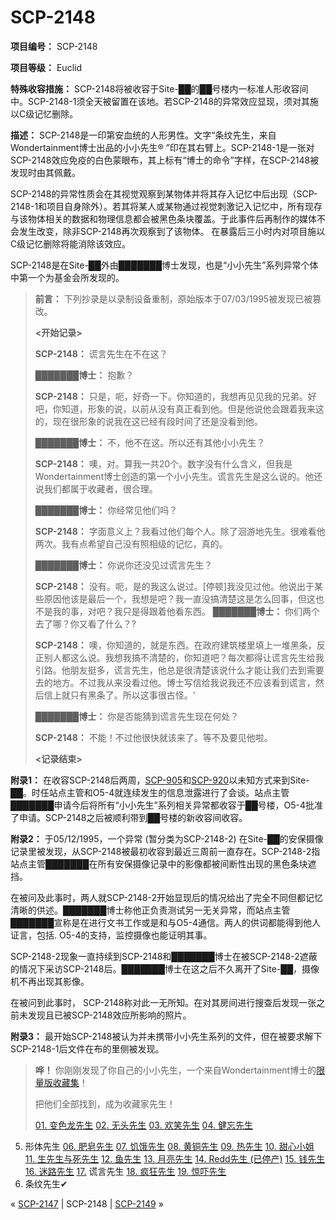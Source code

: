 # SCP-2148
                        


**项目编号：** SCP-2148

**项目等级：** Euclid

**特殊收容措施：** SCP-2148将被收容于Site-██的██号楼内一标准人形收容间中。SCP-2148-1须全天被留置在该地。若SCP-2148的异常效应显现，须对其施以C级记忆删除。

**描述：** SCP-2148是一印第安血统的人形男性。文字“条纹先生，来自Wondertainment博士出品的小小先生® ”印在其右臂上。SCP-2148-1是一张对SCP-2148效应免疫的白色蒙眼布，其上标有“博士的命令”字样，在SCP-2148被发现时由其佩戴。

SCP-2148的异常性质会在其视觉观察到某物体并将其存入记忆中后出现（SCP-2148-1和项目自身除外）。若其将某人或某物通过视觉刺激记入记忆中，所有现存与该物体相关的数据和物理信息都会被黑色条块覆盖。于此事件后再制作的媒体不会发生改变，除非SCP-2148再次观察到了该物体。 在暴露后三小时内对项目施以C级记忆删除将能消除该效应。

SCP-2148是在Site-██外由███████博士发现，也是“小小先生”系列异常个体中第一个为基金会所发现的。


> **前言：** 下列抄录是以录制设备重制，原始版本于07/03/1995被发现已被篡改。
> 
> **<开始记录>** 
> 
> **SCP-2148：** 谎言先生在不在这？
> 
> **███████博士：** 抱歉？
> 
> **SCP-2148：** 只是，呃，好奇一下。你知道的，我想再见见我的兄弟。好吧，你知道，形象的说，以前从没有真正看到他。但是他说他会跟着我来这的，现在很形象的说我在这已经有段时间了还是没看到他。
> 
> **███████博士：** 不，他不在这。所以还有其他小小先生？
> 
> **SCP-2148：** 噢，对。算我一共20个。数字没有什么含义，但我是Wondertainment博士创造的第一个小小先生。谎言先生是这么说的。他还说我们都属于收藏者，很合理。
> 
> **███████博士：** 你经常见他们吗？
> 
> **SCP-2148：** 字面意义上？我看过他们每个人。除了洄游地先生。很难看他两次。我有点希望自己没有照相级的记忆，真的。
> 
> **███████博士：** 你说你还没见过谎言先生？
> 
> **SCP-2148：** 没有。呃，是的我这么说过。[停顿]我没见过他。他说出于某些原因他该是最后一个，我想是吧？我一直没搞清楚这是怎么回事，但这也不是我的事，对吧？我只是得跟着他看东西。
**███████博士：** 你们两个去了哪？你又看了什么？?
> 
> **SCP-2148：** 噢，你知道的，就是东西。在政府建筑楼里填上一堆黑条，反正别人都这么说。我想我搞不清楚的，你知道吧？每次都得让谎言先生给我引路。他朋友挺多，谎言先生，他总是很清楚该说什么才能让我们去到需要去的地方。不过我从来没看过他。博士写信给我说我还不应该看到谎言，然后信上就只有黑条了。所以这事很古怪。'
> 
> **███████博士：** 你是否能猜到谎言先生现在何处？
> 
> **SCP-2148：** 不能！不过他很快就该来了。等不及要见他啦。
> 
> **<记录结束>** 
> 

**附录1：** 在收容SCP-2148后两周，[SCP-905](/scp-905)和[SCP-920](/scp-920)以未知方式来到Site-██。时任站点主管和O5-4就连续发生的信息泄露进行了会谈。站点主管 ███████申请今后将所有“小小先生”系列相关异常都收容于██号楼，O5-4批准了申请。SCP-2148之后被顺利带到██号楼的新收容间收容。

**附录2：** 于05/12/1995，一个异常 (暂分类为SCP-2148-2) 在Site-██的安保摄像记录里被发现，从SCP-2148被最初收容到最近三周前一直存在。SCP-2148-2指站点主管███████在所有安保摄像记录中的影像都被间断性出现的黑色条块遮挡。

在被问及此事时，两人就SCP-2148-2开始显现后的情况给出了完全不同但都记忆清晰的供述。███████博士称他正负责测试另一无关异常，而站点主管███████宣称是在进行文书工作或是和与O5-4通信。两人的供词都能得到他人证言，包括. O5-4的支持，监控摄像也能证明其事。

SCP-2148-2现象一直持续到SCP-2148和███████博士在被SCP-2148-2遮蔽的情况下采访SCP-2148后。███████博士在这之后不久离开了Site-██，摄像机不再出现其影像。

在被问到此事时， SCP-2148称对此一无所知。在对其房间进行搜查后发现一张之前未发现且已被SCP-2148效应所影响的照片。

**附录3：** 最开始SCP-2148被认为并未携带小小先生系列的文件，但在被要求解下SCP-2148-1后文件在布的里侧被发现。


> **哗！** 你刚刚发现了你自己的小小先生，一个来自Wondertainment博士的[限量版收藏集](/miss-heir)！
> 
> 把他们全部找到，成为收藏家先生！
> 
> [01. 变色龙先生](/scp-905)
[02. 无头先生](/scp-2287)
[03. 欢笑先生](/scp-1799)
[04. 健忘先生](/scp-909)
05. 形体先生
[06. 肥皂先生](/scp-1908)
[07. 饥饿先生](/scp-913)
[08. 黄铜先生](/scp-629)
[09. 热先生](/scp-644)
[10. 甜心小姐](/scp-2396)
[11. 生先生与死先生](/scp-1007)
[12. 鱼先生](/scp-527)
[13. 月亮先生](/scp-917)
[14. Redd先生 (已停产)](/scp-redd)
[15. 钱先生](/scp-2855)
[16. 迷路先生](/scp-920)
[17.](/scp-2284) 谎言先生
[18. 疯狂先生](/scp-2428)
[19. 惊吓先生](/scp-2933)
20. 条纹先生✔
> 



« <a shape='rect' class='newpage' href='/scp-2147'>SCP-2147</a> | SCP-2148 | <a shape='rect' class='newpage' href='/scp-2149'>SCP-2149</a> »





                    